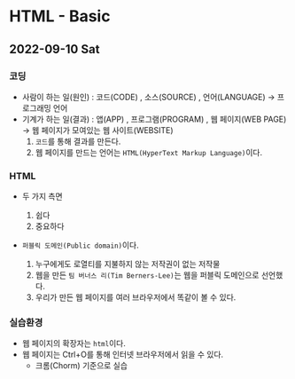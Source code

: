 # HTML - Basic
## 2022-09-10 Sat

### 코딩
* 사람이 하는 일(원인) : 코드(CODE) , 소스(SOURCE) , 언어(LANGUAGE) → 프로그래밍 언어
* 기계가 하는 일(결과) : 앱(APP) , 프로그램(PROGRAM) , 웹 페이지(WEB PAGE) → 웹 페이지가 모여있는 웹 사이트(WEBSITE) 
  1. `코드`를 통해 결과를 만든다.
  2. 웹 페이지를 만드는 언어는 `HTML(HyperText Markup Language)`이다.

### HTML
* 두 가지 측면
  1. 쉽다
  2. 중요하다

* `퍼블릭 도메인(Public domain)`이다.
  1. 누구에게도 로열티를 지불하지 않는 저작권이 없는 저작물 
  2. 웹을 만든 `팀 버너스 리(Tim Berners-Lee)`는 웹을 퍼블릭 도메인으로 선언했다.
  3. 우리가 만든 웹 페이지를 여러 브라우저에서 똑같이 볼 수 있다.

### 실습환경
* 웹 페이지의 확장자는 `html`이다.
* 웹 페이지는 Ctrl+O를 통해 인터넷 브라우저에서 읽을 수 있다.
  - 크롬(Chorm) 기준으로 실습